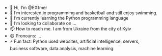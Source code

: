 - 👋 Hi, I’m @EX1mer
- 👀 I’m interested in programming and basketball and still enjoy swimming.
- 🌱 I’m currently learning the Python programming language
- 💞️ I’m looking to collaborate on ...
- 📫 How to reach me. I am from Ukraine from the city of Kyiv
- 😄 Pronouns: ...
- ⚡ Fun fact: Python used websites, artificial intelligence, servers, business software, data analysis, machine learning

<!---
EX1mer/EX1mer is a ✨ special ✨ repository because its `README.md` (this file) appears on your GitHub profile.
You can click the Preview link to take a look at your changes.
--->
